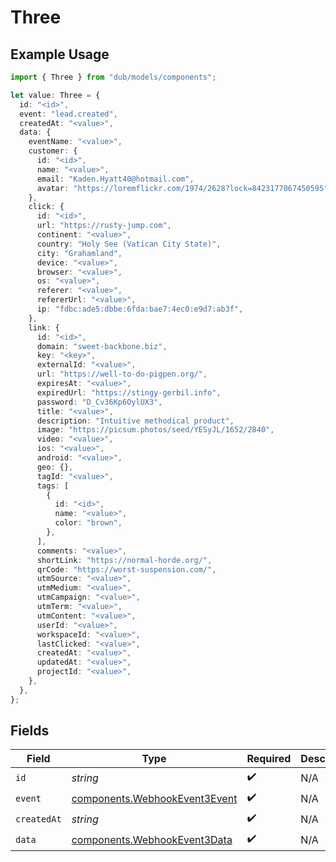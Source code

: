 # Three

## Example Usage

```typescript
import { Three } from "dub/models/components";

let value: Three = {
  id: "<id>",
  event: "lead.created",
  createdAt: "<value>",
  data: {
    eventName: "<value>",
    customer: {
      id: "<id>",
      name: "<value>",
      email: "Kaden.Hyatt40@hotmail.com",
      avatar: "https://loremflickr.com/1974/2628?lock=8423177067450595",
    },
    click: {
      id: "<id>",
      url: "https://rusty-jump.com",
      continent: "<value>",
      country: "Holy See (Vatican City State)",
      city: "Grahamland",
      device: "<value>",
      browser: "<value>",
      os: "<value>",
      referer: "<value>",
      refererUrl: "<value>",
      ip: "fdbc:ade5:dbbe:6fda:bae7:4ec0:e9d7:ab3f",
    },
    link: {
      id: "<id>",
      domain: "sweet-backbone.biz",
      key: "<key>",
      externalId: "<value>",
      url: "https://well-to-do-pigpen.org/",
      expiresAt: "<value>",
      expiredUrl: "https://stingy-gerbil.info",
      password: "D_Cv36Kp6OylUX3",
      title: "<value>",
      description: "Intuitive methodical product",
      image: "https://picsum.photos/seed/YESyJL/1652/2840",
      video: "<value>",
      ios: "<value>",
      android: "<value>",
      geo: {},
      tagId: "<value>",
      tags: [
        {
          id: "<id>",
          name: "<value>",
          color: "brown",
        },
      ],
      comments: "<value>",
      shortLink: "https://normal-horde.org/",
      qrCode: "https://worst-suspension.com/",
      utmSource: "<value>",
      utmMedium: "<value>",
      utmCampaign: "<value>",
      utmTerm: "<value>",
      utmContent: "<value>",
      userId: "<value>",
      workspaceId: "<value>",
      lastClicked: "<value>",
      createdAt: "<value>",
      updatedAt: "<value>",
      projectId: "<value>",
    },
  },
};
```

## Fields

| Field                                                                          | Type                                                                           | Required                                                                       | Description                                                                    |
| ------------------------------------------------------------------------------ | ------------------------------------------------------------------------------ | ------------------------------------------------------------------------------ | ------------------------------------------------------------------------------ |
| `id`                                                                           | *string*                                                                       | :heavy_check_mark:                                                             | N/A                                                                            |
| `event`                                                                        | [components.WebhookEvent3Event](../../models/components/webhookevent3event.md) | :heavy_check_mark:                                                             | N/A                                                                            |
| `createdAt`                                                                    | *string*                                                                       | :heavy_check_mark:                                                             | N/A                                                                            |
| `data`                                                                         | [components.WebhookEvent3Data](../../models/components/webhookevent3data.md)   | :heavy_check_mark:                                                             | N/A                                                                            |